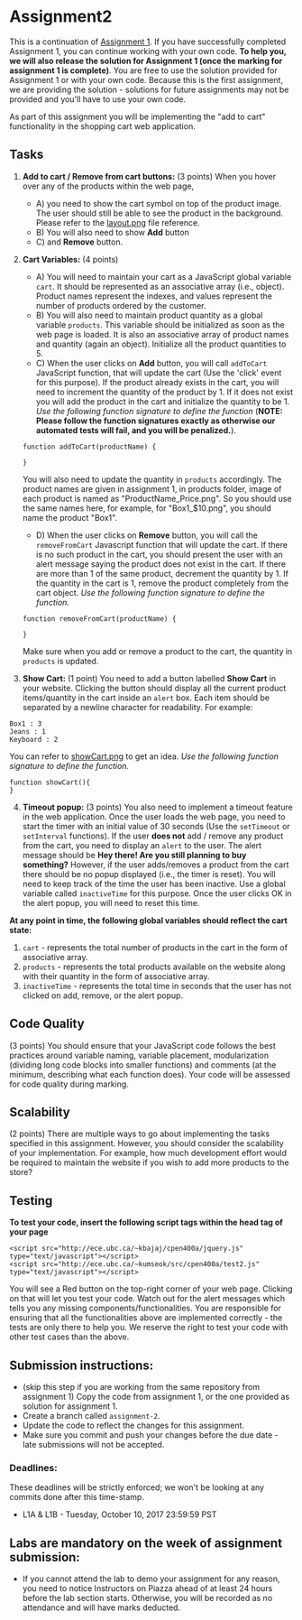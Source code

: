 # Assignment2

This is a continuation of [Assignment 1](https://github.com/juliengs/cpen400a-fall2017-assignment1). If you have successfully completed Assignment 1, you can continue working with your own code. **To help you, we will also release the solution for Assignment 1 (once the marking for assignment 1 is complete)**. You are free to use the solution provided for Assignment 1 or with your own code. Because this is the first assignment, we are providing the solution - solutions for future assignments may not be provided and you'll have to use your own code.

As part of this assignment you will be implementing the "add to cart" functionality in the shopping cart web application.


## Tasks

1. **Add to cart / Remove from cart buttons:** (3 points)
When you hover over any of the products within the web page,
    * A) you need to show the cart symbol on top of the product image. The user should still be able to see the product in the background. Please refer to the [layout.png](https://github.com/jungkumseok/cpen400a-fall2017-assignment2/blob/master/layout.png) file reference.
    * B) You will also need to show **Add** button
    * C) and **Remove** button.

2. **Cart Variables:** (4 points)
    * A) You will need to maintain your cart as a JavaScript global variable `cart`. It should be represented as an associative array (i.e., object). Product names represent the indexes, and values represent the number of products ordered by the customer.
    * B) You will also need to maintain product quantity as a global variable `products`. This variable should be initialized as soon as the web page is loaded. It is also an associative array of product names and quantity (again an object). Initialize all the product quantities to 5.
    * C) When the user clicks on **Add** button, you will call `addToCart` JavaScript function, that will update the cart (Use the 'click' event for this purpose). If the product already exists in the cart, you will need to increment the quantity of the product by 1. If it does not exist you will add the product in the cart and initialize the quantity to be 1. *Use the following function signature to define the function* (**NOTE: Please follow the function signatures exactly as otherwise our automated tests will fail, and you will be penalized.**).
     ```
     function addToCart(productName) {
  
     }
     ```
   You will also need to update the quantity in `products` accordingly.
   The product names are given in assignment 1, in products folder, image of each product is named as "ProductName_Price.png". So you should use the same names here, for example, for "Box1_$10.png", you should name the product "Box1".
    * D) When the user clicks on **Remove** button, you will call the `removeFromCart` Javascript function that will update the cart. If there is no such product in the cart, you should present the user with an alert message saying the product does not exist in the cart. If there are more than 1 of the same product, decrement the quantity by 1. If the quantity in the cart is 1, remove the product completely from the cart object. *Use the following function signature to define the function.*
     ```
     function removeFromCart(productName) {
  
     }
     ```
   Make sure when you add or remove a product to the cart, the quantity in `products` is updated.

3. **Show Cart:** (1 point)
You need to add a button labelled **Show Cart** in your website. Clicking the button should display all the current product items/quantity in the cart inside an `alert` box. Each item should be separated by a newline character for readability. For example:
```
Box1 : 3
Jeans : 1
Keyboard : 2
```
You can refer to [showCart.png](https://github.com/jungkumseok/cpen400a-fall2017-assignment2/blob/master/showCart.png) to get an idea.
*Use the following function signature to define the function.*
```
function showCart(){
}
```

4. **Timeout popup:**  (3 points)
You also need to implement a timeout feature in the web application. Once the user loads the web page, you need to start the timer with an initial value of 30 seconds (Use the `setTimeout` or `setInterval` functions). If the user **does not** add / remove any product from the cart, you need to display an `alert` to the user. The alert message should be **Hey there! Are you still planning to buy something?** However, if the user adds/removes a product from the cart there should be no popup displayed (i.e., the timer is reset). You will need to keep track of the time the user has been inactive. Use a global variable called `inactiveTime` for this purpose. Once the user clicks OK in the alert popup, you will need to reset this time.



**At any point in time, the following global variables should reflect the cart state:**

1. `cart` - represents the total number of products in the cart in the form of associative array.
2. `products` - represents the total products available on the website along with their quantity in the form of associative array.
3. `inactiveTime` - represents the total time in seconds that the user has not clicked on add, remove, or the alert popup.


## Code Quality
(3 points)
You should ensure that your JavaScript code follows the best practices around variable naming, variable placement, modularization (dividing long code blocks into smaller functions) and comments (at the minimum, describing what each function does). Your code will be assessed for code quality during marking.

## Scalability
(2 points)
There are multiple ways to go about implementing the tasks specified in this assignment. However, you should consider the scalability of your implementation. For example, how much development effort would be required to maintain the website if you wish to add more products to the store?


## Testing
**To test your code, insert the following script tags within the head tag of your page**
```
<script src="http://ece.ubc.ca/~kbajaj/cpen400a/jquery.js" type="text/javascript"></script>
<script src="http://ece.ubc.ca/~kumseok/src/cpen400a/test2.js" type="text/javascript"></script>
```
You will see a Red button on the top-right corner of your web page. Clicking on that will let you test your code.
Watch out for the alert messages which tells you any missing components/functionalities. You are responsible for ensuring that all the functionalities above are implemented correctly - the tests are only there to help you. We reserve the right to test your code with other test cases than the above.

## Submission instructions:

* (skip this step if you are working from the same repository from assignment 1) Copy the code from assignment 1, or the one provided as solution for assignment 1.
* Create a branch called `assignment-2`.
* Update the code to reflect the changes for this assignment.
* Make sure you commit and push your changes before the due date - late submissions will not be accepted.

### Deadlines:

These deadlines will be strictly enforced; we won't be looking at any commits done after this time-stamp.

* L1A & L1B - Tuesday, October 10, 2017 23:59:59 PST

## Labs are mandatory on the week of assignment submission:

* If you cannot attend the lab to demo your assignment for any reason, you need to notice Instructors on Piazza ahead of at least 24 hours before the lab section starts. Otherwise, you will be recorded as no attendance and will have marks deducted.
